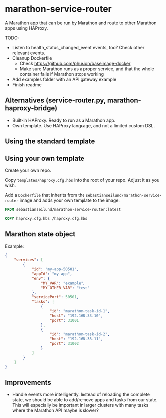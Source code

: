 # marathon-service-router

A Marathon app that can be run by Marathon and route to other Marathon apps using HAProxy.

TODO:

- Listen to health_status_changed_event events, too? Check other relevant events.
- Cleanup Dockerfile
    - Check https://github.com/phusion/baseimage-docker
    - Make sure Marathon runs as a proper service, and that the whole container fails if Marathon stops working
- Add examples folder with an API gateway example
- Finish readme


## Alternatives (service-router.py, marathon-haproxy-bridge)

- Built-in HAProxy. Ready to run as a Marathon app.
- Own template. Use HAProxy language, and not a limited custom DSL.


## Using the standard template


## Using your own template

Create your own repo.

Copy `templates/haproxy.cfg.hbs` into the root of your repo. Adjust it as you wish.

Add a `Dockerfile` that inherits from the `sebastianseilund/marathon-service-router` image and adds your own template to the image:

```Dockerfile
FROM sebastianseilund/marathon-service-router:latest

COPY haproxy.cfg.hbs /haproxy.cfg.hbs
```



## Marathon state object

Example:

```json
{
    "services": [
        {
			"id": "my-app-50501",
            "appId": "my-app",
			"env": {
				"MY_VAR": "example",
				"MY_OTHER_VAR": "test"
			},
			"servicePort": 50501,
			"tasks": [
				{
					"id": "marathon-task-id-1",
					"host": "192.168.33.10",
					"port": 31001
				},
				{
					"id": "marathon-task-id-2",
					"host": "192.168.33.11",
					"port": 31002
				}
			]
		}
    ]
}
```

## Improvements

- Handle events more intelligently. Instead of reloading the complete state, we should be able to add/remove apps and tasks from our state. This will especially be important in larger clusters with many tasks where the Marathon API maybe is slower?
